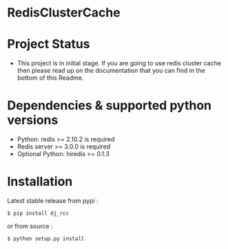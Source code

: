 # RedisClusterCache
# Project Status
 
 * This project is in initial stage. If you are going to use redis cluster cache then please read up on the     documentation that you can find in the bottom of this Readme. 

# Dependencies & supported python versions
 * Python: redis >= 2.10.2 is required
 * Redis server >= 3.0.0 is required
 * Optional Python: hiredis >= 0.1.3
 
# Installation
  Latest stable release from pypi :
```
$ pip install dj_rcc
```
  or from source :
```
$ python setup.py install
```
